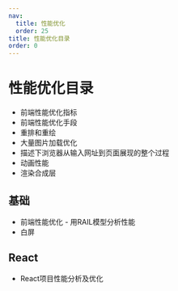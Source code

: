 ```yaml
---
nav:
  title: 性能优化
  order: 25
title: 性能优化目录
order: 0
---
```


# 性能优化目录

- 前端性能优化指标
- 前端性能优化手段
- 重排和重绘
- 大量图片加载优化
- 描述下浏览器从输入网址到页面展现的整个过程
- 动画性能
- 渲染合成层

## 基础

- 前端性能优化 - 用RAIL模型分析性能
- 白屏

## React

- React项目性能分析及优化